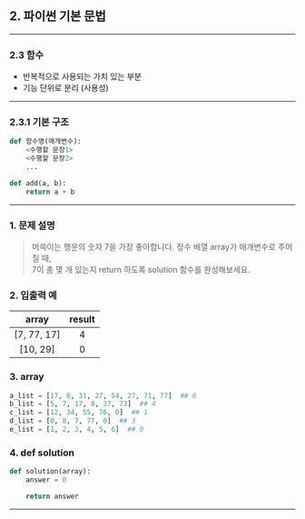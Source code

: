 ## 2. 파이썬 기본 문법
 - - - 
### 2.3  함수

- 반복적으로 사용되는 가치 있는 부분 
- 기능 단위로 분리 (사용성)
- - -
### 2.3.1 기본 구조 
```python
def 함수명(매개변수):
    <수행할 문장1>
    <수행할 문장2>
    ...
```

```python
def add(a, b): 
    return a + b
```

- - -

### 1. 문제 설명

> 머쓱이는 행운의 숫자 7을 가장 좋아합니다. 정수 배열 array가 매개변수로 주어질 때,<br> 7이 총 몇 개 있는지 return 하도록 solution 함수를 완성해보세요.

### 2. 입출력 예

|    array    | result |
|:-----------:|:------:|
| [7, 77, 17] |   4    |
|  [10, 29]   |   0    |

### 3. array

```python
a_list = [17, 0, 31, 27, 54, 27, 71, 77]  ## 6
b_list = [5, 7, 17, 8, 37, 73]  ## 4
c_list = [12, 34, 55, 76, 0]  ## 1
d_list = [0, 8, 7, 77, 0]  ## 3
e_list = [1, 2, 3, 4, 5, 6]  ## 0
```

### 4. def solution

```python
def solution(array):
    answer = 0

    return answer
```
- - -
